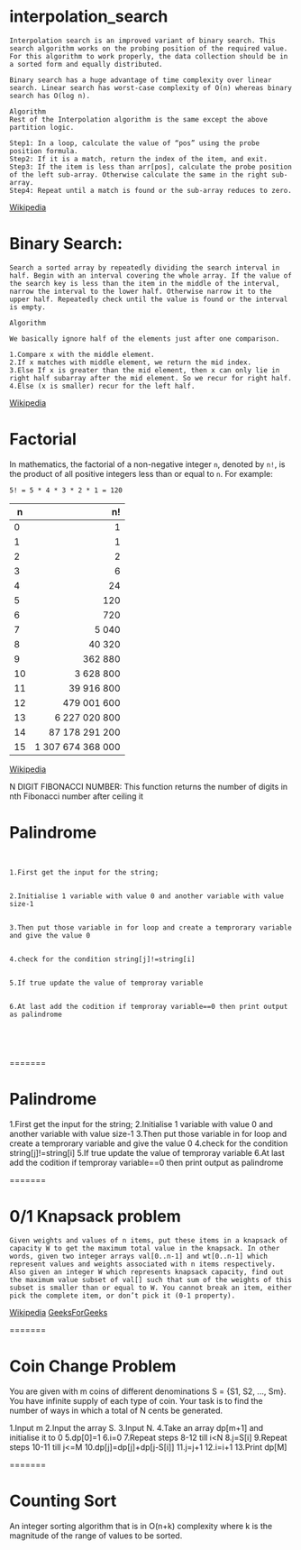 # interpolation_search

```
Interpolation search is an improved variant of binary search. This search algorithm works on the probing position of the required value. For this algorithm to work properly, the data collection should be in a sorted form and equally distributed.

Binary search has a huge advantage of time complexity over linear search. Linear search has worst-case complexity of Ο(n) whereas binary search has Ο(log n).
```

```
Algorithm
Rest of the Interpolation algorithm is the same except the above partition logic.

Step1: In a loop, calculate the value of “pos” using the probe position formula.
Step2: If it is a match, return the index of the item, and exit.
Step3: If the item is less than arr[pos], calculate the probe position of the left sub-array. Otherwise calculate the same in the right sub-array.
Step4: Repeat until a match is found or the sub-array reduces to zero.
```

[Wikipedia](https://en.wikipedia.org/wiki/Interpolation_search)

# Binary Search:

```
Search a sorted array by repeatedly dividing the search interval in half. Begin with an interval covering the whole array. If the value of the search key is less than the item in the middle of the interval, narrow the interval to the lower half. Otherwise narrow it to the upper half. Repeatedly check until the value is found or the interval is empty.
```

```
Algorithm

We basically ignore half of the elements just after one comparison.

1.Compare x with the middle element.
2.If x matches with middle element, we return the mid index.
3.Else If x is greater than the mid element, then x can only lie in right half subarray after the mid element. So we recur for right half.
4.Else (x is smaller) recur for the left half.

```

[Wikipedia](https://en.wikipedia.org/wiki/Binary_search_algorithm)

# Factorial

In mathematics, the factorial of a non-negative integer `n`,
denoted by `n!`, is the product of all positive integers less
than or equal to `n`. For example:

```
5! = 5 * 4 * 3 * 2 * 1 = 120
```

| n     | n!                          |
| ----- | --------------------------: |
| 0     | 1                           |
| 1     | 1                           |
| 2     | 2                           |
| 3     | 6                           |
| 4     | 24                          |
| 5     | 120                         |
| 6     | 720                         |
| 7     | 5 040                       |
| 8     | 40 320                      |
| 9     | 362 880                     |
| 10    | 3 628 800                   |
| 11    | 39 916 800                  |
| 12    | 479 001 600                 |
| 13    | 6 227 020 800               |
| 14    | 87 178 291 200              |
| 15    | 1 307 674 368 000           |

[Wikipedia](https://en.wikipedia.org/wiki/Factorial)

N DIGIT FIBONACCI NUMBER: This function returns the number of digits in nth Fibonacci number after ceiling it

# Palindrome





```


1.First get the input for the string;


2.Initialise 1 variable with value 0 and another variable with value size-1 


3.Then put those variable in for loop and create a temprorary variable and give the value 0


4.check for the condition string[j]!=string[i]


5.If true update the value of temproray variable 


6.At last add the codition if temproray variable==0 then print output as palindrome





```
=======

# Palindrome

1.First get the input for the string;
2.Initialise 1 variable with value 0 and another variable with value size-1
3.Then put those variable in for loop and create a temprorary variable and give the value 0
4.check for the condition string[j]!=string[i]
5.If true update the value of temproray variable
6.At last add the codition if temproray variable==0 then print output as palindrome

=======

# 0/1 Knapsack problem
```
Given weights and values of n items, put these items in a knapsack of capacity W to get the maximum total value in the knapsack. In other words, given two integer arrays val[0..n-1] and wt[0..n-1] which represent values and weights associated with n items respectively. Also given an integer W which represents knapsack capacity, find out the maximum value subset of val[] such that sum of the weights of this subset is smaller than or equal to W. You cannot break an item, either pick the complete item, or don’t pick it (0-1 property).
```
[Wikipedia](https://en.wikipedia.org/wiki/Knapsack_problem)
[GeeksForGeeks](https://www.geeksforgeeks.org/0-1-knapsack-problem-dp-10)


=======

# Coin Change Problem
You are given with m coins of different denominations S = {S1, S2, ..., Sm}. You have infinite supply of each type of coin.
Your task is to find the number of ways in which a total of N cents be generated.

1.Input m
2.Input the array S.
3.Input N.
4.Take an array dp[m+1] and initialise it to 0
5.dp[0]=1
6.i=0
7.Repeat steps 8-12 till i<N
8.j=S[i]
9.Repeat steps 10-11 till j<=M
10.dp[j]=dp[j]+dp[j-S[i]]
11.j=j+1
12.i=i+1
13.Print dp[M]

=======

# Counting Sort
An integer sorting algorithm that is in O(n+k) complexity where k is the magnitude of the range of values to be sorted.